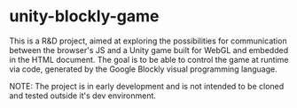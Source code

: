 # unity-blockly-game
This is a R&D project, aimed at exploring the possibilities for communication between the browser's JS and a Unity game built for WebGL and embedded in the HTML document.
The goal is to be able to control the game at runtime via code, generated by the Google Blockly visual programming language.

NOTE: The project is in early development and is not intended to be cloned and tested outside it's dev environment.
